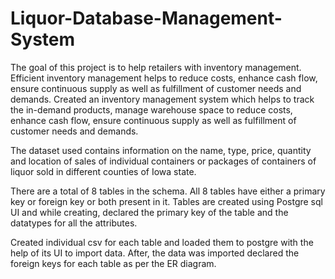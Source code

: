 # Liquor-Database-Management-System

The goal of this project is to help retailers with inventory management. 
Efficient inventory management helps to reduce costs, enhance cash flow, ensure continuous supply as well as fulfillment of customer needs and demands.
Created an inventory management system which helps to track the in-demand products, manage warehouse space to reduce costs, enhance cash flow, ensure continuous supply as well as fulfillment of customer needs and demands.

The dataset used contains information on the name, type, price, quantity and location of sales of individual containers or packages of containers of liquor sold in different counties of Iowa state.

There are a total of 8 tables in the schema.
All 8 tables have either a primary key or foreign key or both present in it.
Tables are created using Postgre sql UI and while creating, declared the primary key of the table and the datatypes for all the attributes.

Created individual csv for each table and loaded them to postgre with the help of its UI to import data. After, the data was imported declared the foreign keys for each table as per the ER diagram.
